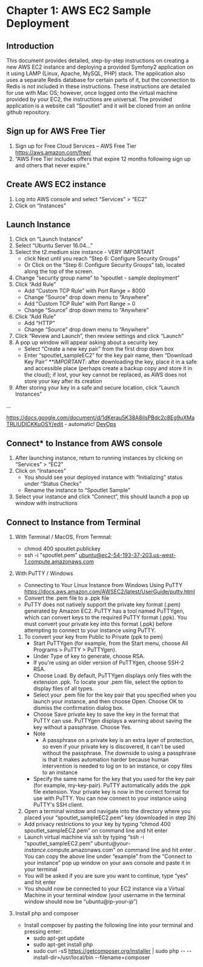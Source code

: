 # Chapter 1: AWS EC2 Sample Deployment

## Introduction
This document provides detailed, step-by-step instructions on creating a new AWS EC2 instance and deploying a provided Symfony2 application on it using LAMP (Linux, Apache, MySQL, PHP) stack. The application also uses a separate Redis database for certain parts of it, but the connection to Redis is not included in these instructions. These instructions are detailed for use with Mac OS; however, once logged onto the virtual machine provided by your EC2, the instructions are universal. The provided application is a website call “Spoutlet” and it will be cloned from an online github repository.

## Sign up for AWS Free Tier 
1. Sign up for Free Cloud Services – AWS Free Tier https://aws.amazon.com/free/
1. “AWS Free Tier includes offers that expire 12 months following sign up and others that never expire.”

## Create AWS EC2 instance
1. Log into AWS console and select “Services” > “EC2”
1. Click on “Instances”

## Launch Instance
1. Click on “Launch Instance”
1. Select “Ubuntu Server 16.04...”
1. Select the t2.medium size instance - VERY IMPORTANT
   - click Next until you reach “Step 6: Configure Security Groups”
   - Or Click on the “Step 6: Configure Security Groups” tab, located along the top of the screen.
1. Change “security group name” to “spoutlet - sample deployment”
1. Click “Add Rule”
   - Add “Custom TCP Rule” with Port Range = 8000
   - Change “Source” drop down menu to “Anywhere”
   - Add “Custom TCP Rule” with Port Range = 0
   - Change “Source” drop down menu to “Anywhere”
1. Click “Add Rule”
   - Add “HTTP”
   - Change “Source” drop down menu to “Anywhere”
1. Click “Review and Launch”, then review settings and click “Launch”
1. A pop up window will appear asking about a security key
   - Select “Create a new key pair” from the first drop down box
   - Enter “spoutlet_sampleEC2” for the key pair name, then “Download Key Pair”
   ***IMPORTANT*: after downloading the key, place it in a safe and accessible place (perhaps create a backup copy and store it in the cloud); if lost, your key cannot be replaced, as AWS does not store your key after its creation
1. After storing your key in a safe and secure location, click “Launch Instances”



...

https://docs.google.com/document/d/1dKerau5K38A8iIsPBdc2c8Eg9uXMaTRLIUDICKKuOSY/edit - automatic!
[DevOps](https://docs.google.com/document/d/1dKerau5K38A8iIsPBdc2c8Eg9uXMaTRLIUDICKKuOSY/edit)


## Connect* to Instance from AWS console
1. After launching instance, return to running instances by clicking on “Services” > “EC2”
1. Click on “Instances”
   - You should see your deployed instance with “Initializing” status under “Status Checks”
   - Rename the instance to “Spoutlet Sample”
1. Select your instance and click “Connect”, this should launch a pop up window with instructions

## Connect to Instance from Terminal
1. With Terminal  / MacOS, From Termnal: 
   - chmod 400 spoutlet.publickey
   - ssh -i "spoutlet.pem" ubuntu@ec2-54-193-37-203.us-west-1.compute.amazonaws.com
1. With PuTTY / Windows 
   - Connecting to Your Linux Instance from Windows Using PuTTY https://docs.aws.amazon.com/AWSEC2/latest/UserGuide/putty.html 
   - Convert the .pem file to a .ppk file
   - PuTTY does not natively support the private key format (.pem) generated by Amazon EC2. PuTTY has a tool named PuTTYgen, which can convert keys to the required PuTTY format (.ppk). You must convert your private key into this format (.ppk) before attempting to connect to your instance using PuTTY.
   1. To convert your key from Public to Private (ppk to pem)
      - Start PuTTYgen (for example, from the Start menu, choose All Programs > PuTTY > PuTTYgen).            
      - Under Type of key to generate, choose RSA.    
      - If you're using an older version of PuTTYgen, choose SSH-2 RSA.                    
      - Choose Load. By default, PuTTYgen displays only files with the extension .ppk. To locate your .pem file, select the option to display files of all types. 
      - Select your .pem file for the key pair that you specified when you launch your instance, and then choose                             Open. Choose OK to dismiss the confirmation dialog box.                    
      - Choose Save private key to save the key in the format that PuTTY can use. PuTTYgen displays a warning about saving the key without a passphrase. Choose Yes.
      - Note
         - A passphrase on a private key is an extra layer of protection, so even if your private key is discovered, it can't be used without the passphrase. The downside to using a passphrase is that it makes automation harder because human intervention is needed to log on to an instance, or copy files to an instance                    
       - Specify the same name for the key that you used for the key pair (for example, my-key-pair). PuTTY automatically adds the .ppk file extension. Your private key is now in the correct format for use with PuTTY. You can now connect to your instance using PuTTY's SSH client.
    1. Open a terminal window and navigate into the directory where you placed your “spoutlet_sampleEC2.pem” key (downloaded in step 2h)
     - Add privacy restrictions to your key by typing “chmod 400 spoutlet_sampleEC2.pem” on command line and hit enter
     - Launch virtual machine via ssh by typing “ssh -i "spoutlet_sampleEC2.pem" ubuntu@*your-instance*.compute.amazonaws.com” on command line and hit enter . You can copy the above line under “example” from the “Connect to your instance” pop up window on your aws console and paste it in your terminal
     - You will be asked if you are sure you want to continue, type “yes” and hit enter
    - You should now be connected to your EC2 instance via a Virtual Machine in your terminal window (your username in the terminal window should now be “ubuntu@ip-*your-ip*”)
    
    
1. Install php and composer
   - Install composer by pasting the following line into your terminal and pressing enter:
     - sudo apt-get update
     - sudo apt-get install php 
     - sudo curl -sS https://getcomposer.org/installer | sudo php -- --install-dir=/usr/local/bin --filename=composer




